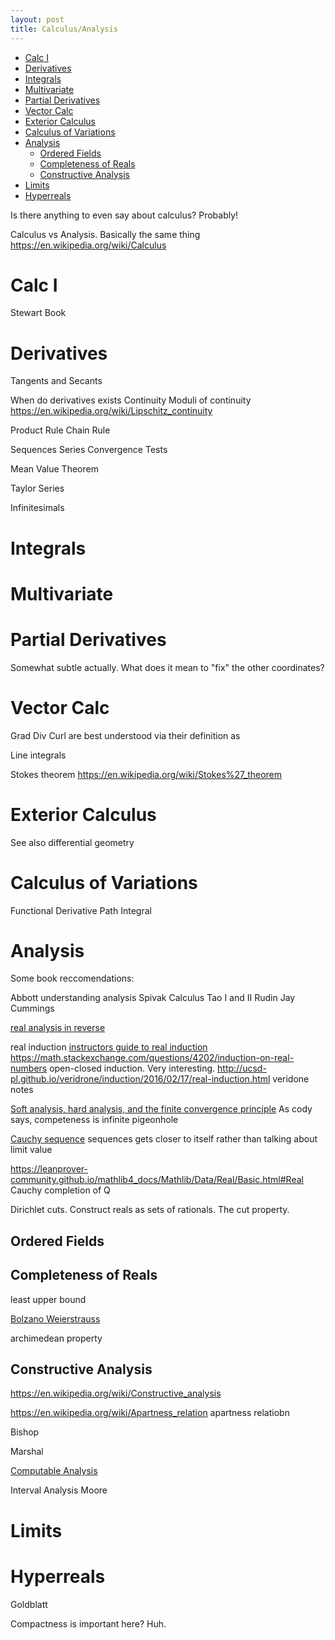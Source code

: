 ```yaml
---
layout: post
title: Calculus/Analysis
---
```


- [Calc I](#calc-i)
- [Derivatives](#derivatives)
- [Integrals](#integrals)
- [Multivariate](#multivariate)
- [Partial Derivatives](#partial-derivatives)
- [Vector Calc](#vector-calc)
- [Exterior Calculus](#exterior-calculus)
- [Calculus of Variations](#calculus-of-variations)
- [Analysis](#analysis)
  - [Ordered Fields](#ordered-fields)
  - [Completeness of Reals](#completeness-of-reals)
  - [Constructive Analysis](#constructive-analysis)
- [Limits](#limits)
- [Hyperreals](#hyperreals)

Is there anything to even say about calculus?
Probably!

Calculus vs Analysis. Basically the same thing
<https://en.wikipedia.org/wiki/Calculus>

# Calc I

Stewart Book

# Derivatives

Tangents and Secants

When do derivatives exists
Continuity
Moduli of continuity
<https://en.wikipedia.org/wiki/Lipschitz_continuity>

Product Rule
Chain Rule

Sequences
Series
Convergence Tests

Mean Value Theorem

Taylor Series

Infinitesimals

# Integrals

# Multivariate

# Partial Derivatives

Somewhat subtle actually. What does it mean to "fix" the other coordinates?

# Vector Calc

Grad Div Curl are best understood via their definition as

Line integrals

Stokes theorem <https://en.wikipedia.org/wiki/Stokes%27_theorem>

# Exterior Calculus

See also differential geometry

# Calculus of Variations

Functional Derivative
Path Integral

# Analysis

Some book reccomendations:

Abbott understanding analysis
Spivak Calculus
Tao I and II
Rudin
Jay Cummings

[real analysis in reverse](https://faculty.uml.edu/jpropp/reverse.pdf)

real induction [instructors guide to real induction](http://alpha.math.uga.edu/~pete/instructors_guide_2017.pdf)
<https://math.stackexchange.com/questions/4202/induction-on-real-numbers>
open-closed induction. Very interesting.
<http://ucsd-pl.github.io/veridrone/induction/2016/02/17/real-induction.html> veridone notes

[Soft analysis, hard analysis, and the finite convergence principle](https://terrytao.wordpress.com/2007/05/23/soft-analysis-hard-analysis-and-the-finite-convergence-principle/) As cody says, competeness is infinite pigeonhole

[Cauchy sequence](https://en.wikipedia.org/wiki/Cauchy_sequence) sequences gets closer to itself rather than talking about limit value

<https://leanprover-community.github.io/mathlib4_docs/Mathlib/Data/Real/Basic.html#Real> Cauchy completion of Q

Dirichlet cuts. Construct reals as sets of rationals.
The cut property.

## Ordered Fields

## Completeness of Reals

least upper bound

[Bolzano Weierstrauss](https://en.wikipedia.org/wiki/Bolzano%E2%80%93Weierstrass_theorem)

archimedean property

## Constructive Analysis

<https://en.wikipedia.org/wiki/Constructive_analysis>

<https://en.wikipedia.org/wiki/Apartness_relation> apartness relatiobn

Bishop

Marshal

[Computable Analysis](https://en.wikipedia.org/wiki/Computable_analysis)

Interval Analysis Moore

# Limits

# Hyperreals

Goldblatt

Compactness is important here? Huh.
